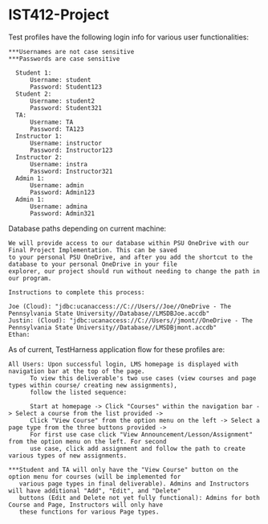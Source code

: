 # IST412-Project
Test profiles have the following login info for various user functionalities:
  
	***Usernames are not case sensitive
	***Passwords are case sensitive
      
      Student 1:
          Username: student
          Password: Student123
      Student 2:
          Username: student2
          Password: Student321
      TA:
          Username: TA
          Password: TA123
      Instructor 1:
          Username: instructor
          Password: Instructor123
      Instructor 2:
          Username: instra
          Password: Instructor321
      Admin 1:
          Username: admin
          Password: Admin123
      Admin 1:
          Username: admina
          Password: Admin321

Database paths depending on current machine:

    We will provide access to our database within PSU OneDrive with our Final Project Implementation. This can be saved
    to your personal PSU OneDrive, and after you add the shortcut to the database to your personal OneDrive in your file
    explorer, our project should run without needing to change the path in our program. 

    Instructions to complete this process: 
 
    Joe (Cloud): "jdbc:ucanaccess://C://Users//Joe//OneDrive - The Pennsylvania State University//Database//LMSDBJoe.accdb"
    Justin: (Cloud): "jdbc:ucanaccess://C://Users//jmont//OneDrive - The Pennsylvania State University//Database//LMSDBjmont.accdb"
    Ethan:

As of current, TestHarness application flow for these profiles are:

	All Users: Upon successful login, LMS homepage is displayed with navigation bar at the top of the page.
          To view this deliverable's two use cases (view courses and page types within course/ creating new assignments), 
          follow the listed sequence:
          
          Start at homepage -> Click "Courses" within the navigation bar -> Select a course from the list provided ->
          Click "View Course" from the option menu on the left -> Select a page type from the three buttons provided ->
          For first use case click "View Announcement/Lesson/Assignment" from the option menu on the left. For second 
          use case, click add assignment and follow the path to create various types of new assignments.

    ***Student and TA will only have the "View Course" button on the option menu for courses (will be implemented for 
       various page types in final deliverable). Admins and Instructors will have additional "Add", "Edit", and "Delete"
       buttons (Edit and Delete not yet fully functional): Admins for both Course and Page, Instructors will only have
       these functions for various Page types.